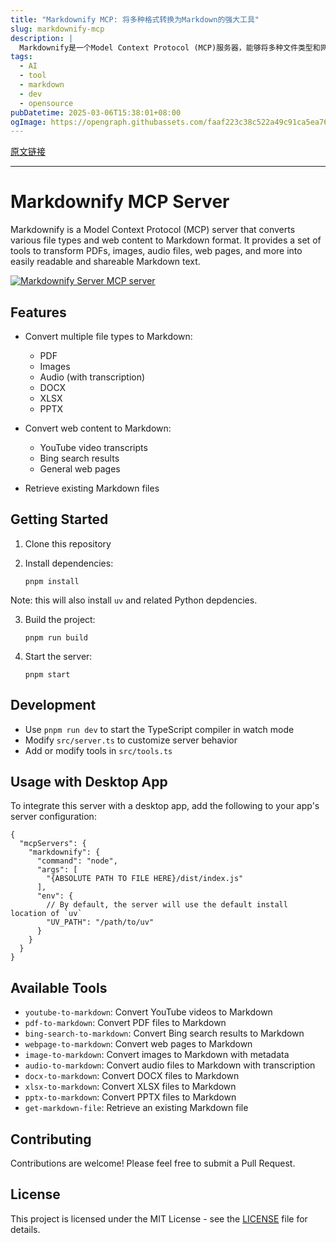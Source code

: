 ```yaml
---
title: "Markdownify MCP: 将多种格式转换为Markdown的强大工具"
slug: markdownify-mcp
description: |
  Markdownify是一个Model Context Protocol (MCP)服务器，能够将多种文件类型和网页内容转换为Markdown格式。支持PDF、图像、音频、DOCX等文件，以及YouTube视频和网页内容，方便用户快速获取可分享的文本内容。
tags: 
  - AI
  - tool
  - markdown
  - dev
  - opensource
pubDatetime: 2025-03-06T15:38:01+08:00
ogImage: https://opengraph.githubassets.com/faaf223c38c522a49c91ca5ea760c2d704bbb42e19b57e663932b405d01dc898/zcaceres/markdownify-mcp
---
```


[原文链接](https://github.com/zcaceres/markdownify-mcp)

---

# Markdownify MCP Server

[](#markdownify-mcp-server)

Markdownify is a Model Context Protocol (MCP) server that converts various file types and web content to Markdown format. It provides a set of tools to transform PDFs, images, audio files, web pages, and more into easily readable and shareable Markdown text.

[![Markdownify Server MCP server](https://camo.githubusercontent.com/265a89790d12652eaa816421dbc6cc76451746a605537fd3ec879265ffd79253/68747470733a2f2f676c616d612e61692f6d63702f736572766572732f626e35713462306574742f6261646765)](https://glama.ai/mcp/servers/bn5q4b0ett)

## Features

[](#features)

* Convert multiple file types to Markdown:

  * PDF
  * Images
  * Audio (with transcription)
  * DOCX
  * XLSX
  * PPTX

* Convert web content to Markdown:

  * YouTube video transcripts
  * Bing search results
  * General web pages

* Retrieve existing Markdown files

## Getting Started

[](#getting-started)

1. Clone this repository

2. Install dependencies:

   ```
   pnpm install
   ```

Note: this will also install `uv` and related Python depdencies.

3. Build the project:

   ```
   pnpm run build
   ```

4. Start the server:

   ```
   pnpm start
   ```

## Development

[](#development)

* Use `pnpm run dev` to start the TypeScript compiler in watch mode
* Modify `src/server.ts` to customize server behavior
* Add or modify tools in `src/tools.ts`

## Usage with Desktop App

[](#usage-with-desktop-app)

To integrate this server with a desktop app, add the following to your app's server configuration:

```
{
  "mcpServers": {
    "markdownify": {
      "command": "node",
      "args": [
        "{ABSOLUTE PATH TO FILE HERE}/dist/index.js"
      ],
      "env": {
        // By default, the server will use the default install location of `uv`
        "UV_PATH": "/path/to/uv"
      }
    }
  }
}
```

## Available Tools

[](#available-tools)

* `youtube-to-markdown`: Convert YouTube videos to Markdown
* `pdf-to-markdown`: Convert PDF files to Markdown
* `bing-search-to-markdown`: Convert Bing search results to Markdown
* `webpage-to-markdown`: Convert web pages to Markdown
* `image-to-markdown`: Convert images to Markdown with metadata
* `audio-to-markdown`: Convert audio files to Markdown with transcription
* `docx-to-markdown`: Convert DOCX files to Markdown
* `xlsx-to-markdown`: Convert XLSX files to Markdown
* `pptx-to-markdown`: Convert PPTX files to Markdown
* `get-markdown-file`: Retrieve an existing Markdown file

## Contributing

[](#contributing)

Contributions are welcome! Please feel free to submit a Pull Request.

## License

[](#license)

This project is licensed under the MIT License - see the [LICENSE](https://github.com/zcaceres/markdownify-mcp/blob/main/LICENSE) file for details.


